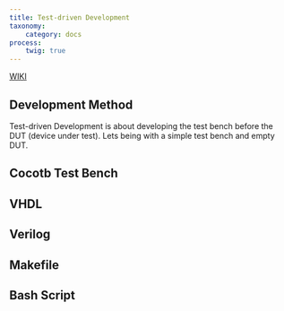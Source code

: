 ```yaml
---
title: Test-driven Development
taxonomy:
    category: docs
process:
	twig: true
---
```


[WIKI](https://en.wikipedia.org/wiki/Test-driven_development)

## Development Method

Test-driven Development is about developing the test bench before the DUT (device under test).
Lets being with a simple test bench and empty DUT.

## Cocotb Test Bench

## VHDL 

## Verilog

## Makefile

## Bash Script



